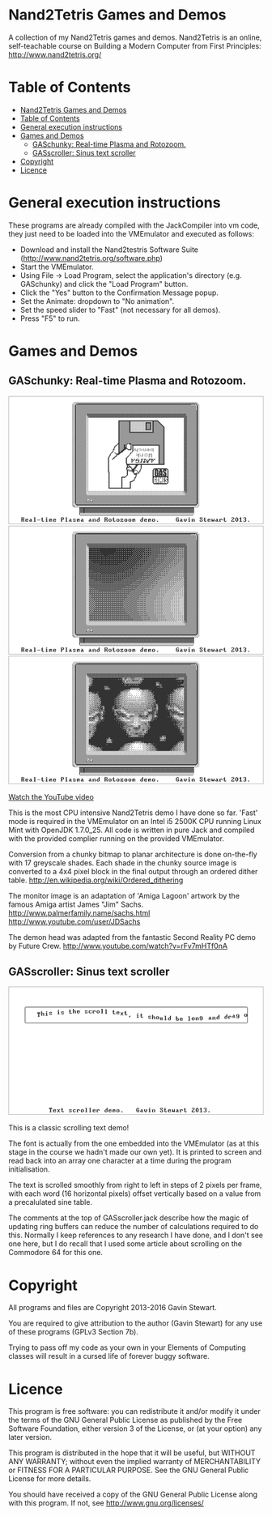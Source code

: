 # Nand2Tetris Games and Demos
A collection of my Nand2Tetris games and demos. Nand2Tetris is an online,
self-teachable course on Building a Modern Computer from First Principles: 
http://www.nand2tetris.org/

Table of Contents
=================

  * [Nand2Tetris Games and Demos](#nand2tetris-games-and-demos)
  * [Table of Contents](#table-of-contents)
  * [General execution instructions](#general-execution-instructions)
  * [Games and Demos](#games-and-demos)
    * [GASchunky: Real-time Plasma and Rotozoom.](#gaschunky-real-time-plasma-and-rotozoom)
    * [GASscroller: Sinus text scroller](#gasscroller-sinus-text-scroller)
  * [Copyright](#copyright)
  * [Licence](#licence)

# General execution instructions
These programs are already compiled with the JackCompiler into vm code, they
just need to be loaded into the VMEmulator and executed as follows:

 - Download and install the Nand2testris Software Suite (http://www.nand2tetris.org/software.php)
 - Start the VMEmulator.
 - Using File -> Load Program, select the application's directory 
   (e.g. GASchunky) and click the "Load Program" button.
 - Click the "Yes" button to the Confirmation Message popup.
 - Set the Animate: dropdown to "No animation".
 - Set the speed slider to "Fast" (not necessary for all demos).
 - Press "F5" to run.

# Games and Demos
## GASchunky: Real-time Plasma and Rotozoom.

![Alt text](GASchunky/screenshots/screenshot1.png?raw=true "Insert Work Bench")
![Alt text](GASchunky/screenshots/screenshot2.png?raw=true "Plasma")
![Alt text](GASchunky/screenshots/screenshot3.png?raw=true "Rotozoom")

[Watch the YouTube video](https://www.youtube.com/watch?v=yGV4t_94TiI)

This is the most CPU intensive Nand2Tetris demo I have done so far. 'Fast' 
mode is required in the VMEmulator on an Intel i5 2500K CPU running Linux 
Mint with OpenJDK 1.7.0_25. All code is written in pure Jack and compiled 
with the provided complier running on the provided VMEmulator. 

Conversion from a chunky bitmap to planar architecture is done on-the-fly 
with 17 greyscale shades. Each shade in the chunky source image is converted 
to a 4x4 pixel block in the final output through an ordered dither table.
http://en.wikipedia.org/wiki/Ordered_dithering

The monitor image is an adaptation of 'Amiga Lagoon' artwork by the famous 
Amiga artist James "Jim" Sachs.
http://www.palmerfamily.name/sachs.html
http://www.youtube.com/user/JDSachs

The demon head was adapted from the fantastic Second Reality PC demo by Future 
Crew.
http://www.youtube.com/watch?v=rFv7mHTf0nA

## GASscroller: Sinus text scroller
![Alt text](GASscroller/screenshots/screenshot1.png?raw=true "Sinus text scroller")

This is a classic scrolling text demo!

The font is actually from the one embedded into the VMEmulator (as at this
stage in the course we hadn't made our own yet). It is printed to screen
and read back into an array one character at a time during the program 
initialisation.

The text is scrolled smoothly from right to left in steps of 2 pixels per
frame, with each word (16 horizontal pixels) offset vertically based on a 
value from a precalulated sine table.

The comments at the top of GASscroller.jack describe how the magic of
updating ring buffers can reduce the number of calculations required to do
this. Normally I keep references to any research I have done, and I don't see
one here, but I do recall that I used some article about scrolling on the
Commodore 64 for this one.

# Copyright
All programs and files are Copyright 2013-2016 Gavin Stewart.

You are required to give attribution to the author (Gavin Stewart) for any
use of these programs (GPLv3 Section 7b).

Trying to pass off my code as your own in your Elements of Computing classes
will result in a cursed life of forever buggy software.

# Licence
This program is free software: you can redistribute it and/or modify
it under the terms of the GNU General Public License as published by
the Free Software Foundation, either version 3 of the License, or
(at your option) any later version.

This program is distributed in the hope that it will be useful,
but WITHOUT ANY WARRANTY; without even the implied warranty of
MERCHANTABILITY or FITNESS FOR A PARTICULAR PURPOSE.  See the
GNU General Public License for more details.

You should have received a copy of the GNU General Public License
along with this program.  If not, see <http://www.gnu.org/licenses/>
